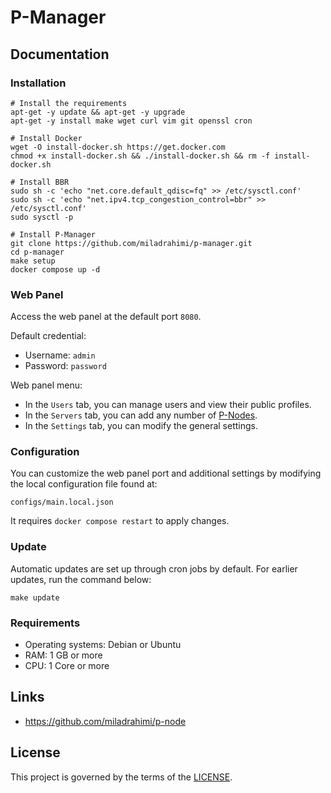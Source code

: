 # P-Manager

## Documentation

### Installation

```shell
# Install the requirements
apt-get -y update && apt-get -y upgrade
apt-get -y install make wget curl vim git openssl cron
```

```shell
# Install Docker
wget -O install-docker.sh https://get.docker.com
chmod +x install-docker.sh && ./install-docker.sh && rm -f install-docker.sh
```

```shell
# Install BBR
sudo sh -c 'echo "net.core.default_qdisc=fq" >> /etc/sysctl.conf'
sudo sh -c 'echo "net.ipv4.tcp_congestion_control=bbr" >> /etc/sysctl.conf'
sudo sysctl -p
```

```shell
# Install P-Manager
git clone https://github.com/miladrahimi/p-manager.git
cd p-manager
make setup
docker compose up -d
```

### Web Panel

Access the web panel at the default port `8080`.

Default credential:
* Username: `admin`
* Password: `password`

Web panel menu:
* In the `Users` tab, you can manage users and view their public profiles.
* In the `Servers` tab, you can add any number of [P-Nodes](https://github.com/miladrahimi/p-node).
* In the `Settings` tab, you can modify the general settings.

### Configuration

You can customize the web panel port and additional settings by modifying the local configuration file found at:

```shell
configs/main.local.json
```

It requires `docker compose restart` to apply changes.

### Update

Automatic updates are set up through cron jobs by default.
For earlier updates, run the command below:

``` shell
make update
```

### Requirements

 * Operating systems: Debian or Ubuntu
 * RAM: 1 GB or more
 * CPU: 1 Core or more

## Links

* https://github.com/miladrahimi/p-node

## License

This project is governed by the terms of the [LICENSE](LICENSE.md).
